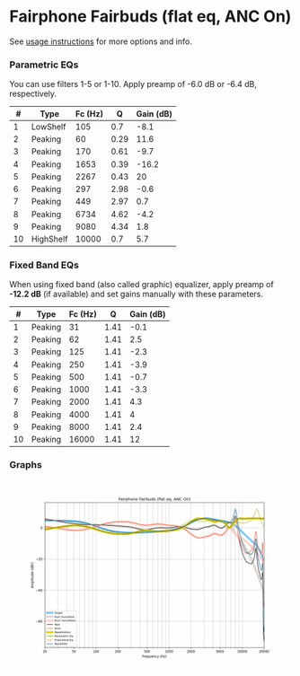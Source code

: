 # Fairphone Fairbuds (flat eq, ANC On)
See [usage instructions](https://github.com/jaakkopasanen/AutoEq#usage) for more options and info.

### Parametric EQs
You can use filters 1-5 or 1-10. Apply preamp of -6.0 dB or -6.4 dB, respectively.

|   # | Type      |   Fc (Hz) |    Q |   Gain (dB) |
|-----|-----------|-----------|------|-------------|
|   1 | LowShelf  |       105 | 0.7  |        -8.1 |
|   2 | Peaking   |        60 | 0.29 |        11.6 |
|   3 | Peaking   |       170 | 0.61 |        -9.7 |
|   4 | Peaking   |      1653 | 0.39 |       -16.2 |
|   5 | Peaking   |      2267 | 0.43 |        20   |
|   6 | Peaking   |       297 | 2.98 |        -0.6 |
|   7 | Peaking   |       449 | 2.97 |         0.7 |
|   8 | Peaking   |      6734 | 4.62 |        -4.2 |
|   9 | Peaking   |      9080 | 4.34 |         1.8 |
|  10 | HighShelf |     10000 | 0.7  |         5.7 |

### Fixed Band EQs
When using fixed band (also called graphic) equalizer, apply preamp of **-12.2 dB** (if available) and set gains manually with these parameters.

|   # | Type    |   Fc (Hz) |    Q |   Gain (dB) |
|-----|---------|-----------|------|-------------|
|   1 | Peaking |        31 | 1.41 |        -0.1 |
|   2 | Peaking |        62 | 1.41 |         2.5 |
|   3 | Peaking |       125 | 1.41 |        -2.3 |
|   4 | Peaking |       250 | 1.41 |        -3.9 |
|   5 | Peaking |       500 | 1.41 |        -0.7 |
|   6 | Peaking |      1000 | 1.41 |        -3.3 |
|   7 | Peaking |      2000 | 1.41 |         4.3 |
|   8 | Peaking |      4000 | 1.41 |         4   |
|   9 | Peaking |      8000 | 1.41 |         2.4 |
|  10 | Peaking |     16000 | 1.41 |        12   |

### Graphs
![](./Fairphone%20Fairbuds%20(flat%20eq,%20ANC%20On).png)

